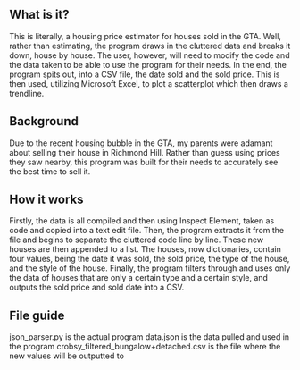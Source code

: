## What is it?

This is literally, a housing price estimator for houses sold in the GTA. Well, rather than estimating, the program draws in the cluttered data and breaks it down, house by house. The user, however, will need to modify the code and the data taken to be able to use the program for their needs. In the end, the program spits out, into a CSV file, the date sold and the sold price. This is then used, utilizing Microsoft Excel, to plot a scatterplot which then draws a trendline. 

## Background

Due to the recent housing bubble in the GTA, my parents were adamant about selling their house in Richmond Hill. Rather than guess using prices they saw nearby, this program was built for their needs to accurately see the best time to sell it.


## How it works

Firstly, the data is all compiled and then using Inspect Element, taken as code and copied into a text edit file. Then, the program extracts it from the file and begins to separate the cluttered code line by line. These new houses are then appended to a list. The houses, now dictionaries, contain four values, being the date it was sold, the sold price, the type of the house, and the style of the house. Finally, the program filters through and uses only the data of houses that are only a certain type and a certain style, and outputs the sold price and sold date into a CSV.

## File guide

json_parser.py is the actual program
data.json is the data pulled and used in the program
crobsy_filtered_bungalow+detached.csv is the file where the new values will be outputted to
